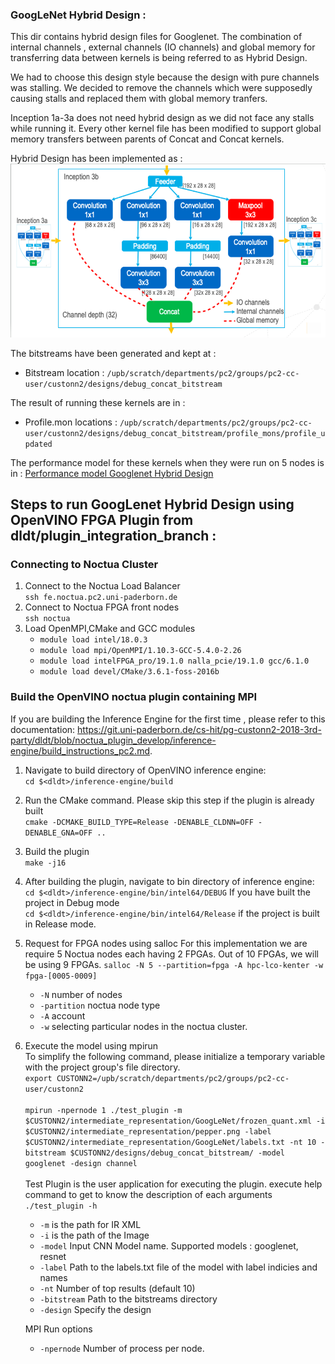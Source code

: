 ### GoogLeNet Hybrid Design :  
This dir contains hybrid design files for Googlenet. 
The combination of internal channels , external channels (IO channels) and global memory  for transferring data between kernels is being referred to as Hybrid Design.  


We had to choose this design style because the design with pure channels was stalling.  We decided to remove the channels which were supposedly causing stalls and replaced them with global memory tranfers.  

Inception 1a-3a does not need hybrid design as we did not face any stalls while running it. Every other kernel file has been modified to support global memory transfers between parents of Concat and Concat kernels.

Hybrid Design has been implemented as :  
![Hybrid Design](hybrid_design.PNG)

The bitstreams have been generated and kept at :
- Bitstream location : `/upb/scratch/departments/pc2/groups/pc2-cc-user/custonn2/designs/debug_concat_bitstream`


The result of running these kernels are in :   
- Profile.mon locations : `/upb/scratch/departments/pc2/groups/pc2-cc-user/custonn2/designs/debug_concat_bitstream/profile_mons/profile_updated`

The performance model for these kernels when they were run on 5 nodes is in :
[Performance model Googlenet Hybrid Design](https://git.uni-paderborn.de/cs-hit/pg-custonn2-2018/blob/Performance_Model/Performance_Model/GoogLeNet_Hybrid_Design_Performance_Modelling.md)



## Steps to run GoogLenet Hybrid Design using OpenVINO FPGA Plugin from dldt/plugin_integration_branch :

### Connecting to Noctua Cluster
1. Connect to the Noctua Load Balancer  
    `ssh fe.noctua.pc2.uni-paderborn.de`  
2. Connect to Noctua FPGA front nodes  
    `ssh noctua`
3. Load OpenMPI,CMake and GCC modules  
    - `module load intel/18.0.3`
	- `module load mpi/OpenMPI/1.10.3-GCC-5.4.0-2.26`
	- `module load intelFPGA_pro/19.1.0 nalla_pcie/19.1.0 gcc/6.1.0`
	- `module load devel/CMake/3.6.1-foss-2016b`


### Build the OpenVINO noctua plugin containing MPI
If you are building the Inference Engine for the first time , please refer to this documentation: https://git.uni-paderborn.de/cs-hit/pg-custonn2-2018-3rd-party/dldt/blob/noctua_plugin_develop/inference-engine/build_instructions_pc2.md.  
 1. Navigate to build directory of OpenVINO inference engine:  
    `cd $<dldt>/inference-engine/build`
2. Run the CMake command. Please skip this step if the plugin is already built  
	`cmake -DCMAKE_BUILD_TYPE=Release -DENABLE_CLDNN=OFF -DENABLE_GNA=OFF ..`
3. Build the plugin  
    `make -j16`  
4. After building the plugin, navigate to bin directory of inference engine:  
    `cd $<dldt>/inference-engine/bin/intel64/DEBUG` If you have built the project in Debug mode   
    `cd $<dldt>/inference-engine/bin/intel64/Release` if the project is built in Release mode.

5. Request for FPGA nodes using salloc 
    For this implementation we are require 5 Noctua nodes each having 2 FPGAs. Out of 10 FPGAs, we will be using  9 FPGAs.
	 `salloc -N 5 --partition=fpga -A hpc-lco-kenter -w fpga-[0005-0009]`
    - `-N` number of nodes
    - `-partition` noctua node type
    - `-A` account
    - `-w` selecting particular nodes in the noctua cluster.
6. Execute the model using mpirun  
    To simplify the following command, please initialize a temporary variable with the project group's file directory. <br> `export CUSTONN2=/upb/scratch/departments/pc2/groups/pc2-cc-user/custonn2`   <br><br>
    `mpirun -npernode 1 ./test_plugin -m $CUSTONN2/intermediate_representation/GoogLeNet/frozen_quant.xml -i $CUSTONN2/intermediate_representation/pepper.png -label $CUSTONN2/intermediate_representation/GoogLeNet/labels.txt -nt 10 -bitstream $CUSTONN2/designs/debug_concat_bitstream/ -model googlenet -design channel`  
    <br>Test Plugin is the user application for executing the plugin. execute help command to get to know the description of each arguments `./test_plugin -h`  
    - `-m` is the path for IR XML
    - `-i` is the path of the Image
    - `-model` Input CNN Model name. Supported models : googlenet, resnet
    - `-label` Path to the labels.txt file of the model with label indicies and names
    - `-nt`  Number of top results (default 10)
    - `-bitstream` Path to the bitstreams directory  
    - `-design` Specify the design  

    MPI Run options 
    - `-npernode` Number of process per node.  




